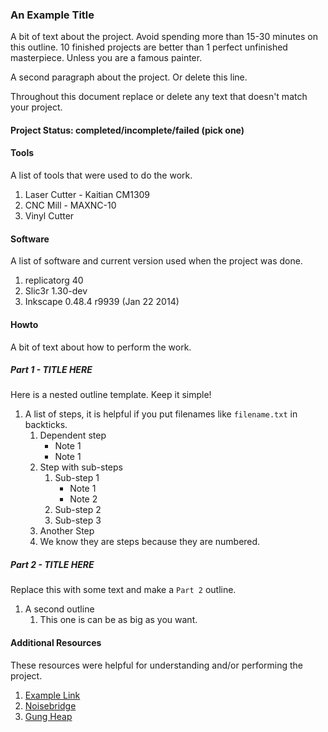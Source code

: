 
### An Example Title

A bit of text about the project. Avoid spending more than 15-30 minutes on this outline. 10 finished projects are better than 1 perfect unfinished masterpiece. Unless you are a famous painter.

A second paragraph about the project. Or delete this line.

Throughout this document replace or delete any text that doesn't match your project.


#### Project Status: completed/incomplete/failed (pick one)


#### Tools

A list of tools that were used to do the work.

1. Laser Cutter - Kaitian CM1309
2. CNC Mill - MAXNC-10
3. Vinyl Cutter


#### Software

A list of software and current version used when the project was done.

1. replicatorg 40
2. Slic3r 1.30-dev
3. Inkscape 0.48.4 r9939 (Jan 22 2014)


#### Howto

A bit of text about how to perform the work.


##### Part 1 - TITLE HERE

Here is a nested outline template. Keep it simple!

1. A list of steps, it is helpful if you put filenames like `filename.txt` in backticks.
    1. Dependent step
        - Note 1
        - Note 1
    2. Step with sub-steps
        1. Sub-step 1
            - Note 1
            - Note 2
        2. Sub-step 2
        3. Sub-step 3
    3. Another Step
    4. We know they are steps because they are numbered.


##### Part 2 - TITLE HERE

Replace this with some text and make a `Part 2` outline.

1. A second outline
    1. This one is can be as big as you want.


#### Additional Resources

These resources were helpful for understanding and/or performing the project.

1. [Example Link](http://www.example.com)
2. [Noisebridge](http://www.noisebridge.net)
3. [Gung Heap](http://www.github.com/Noisebridge/gung-heap/)
